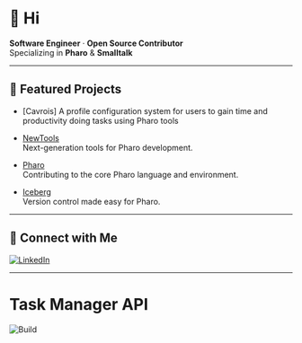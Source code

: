 # 👋 Hi

**Software Engineer** · **Open Source Contributor**  
Specializing in **Pharo** & **Smalltalk**

---

## 🌟 Featured Projects

- [Cavrois]
  A profile configuration system for users to gain time and productivity doing tasks using Pharo tools

- [NewTools](https://github.com/pharo-spec/NewTools)  
  Next-generation tools for Pharo development.

- [Pharo](https://github.com/pharo-project/pharo)  
  Contributing to the core Pharo language and environment.

- [Iceberg](https://github.com/pharo-vcs/iceberg)  
  Version control made easy for Pharo.

---

## 🔗 Connect with Me

[![LinkedIn](https://img.shields.io/badge/LinkedIn-AlexisCnockaert-blue?logo=linkedin)](https://www.linkedin.com/in/AlexisCnockaert)

---

# Task Manager API
![Build](https://github.com/ton-user/task-manager/actions/workflows/ci.yml/badge.svg)

